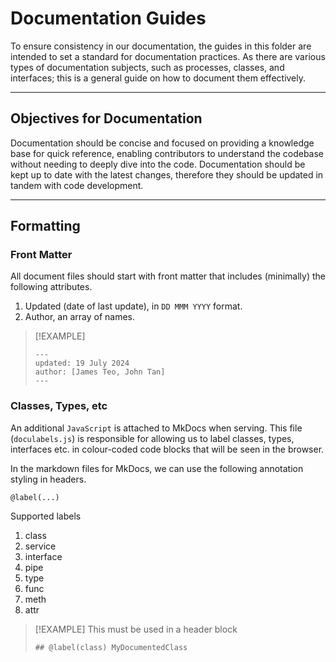 
# Documentation Guides

To ensure consistency in our documentation, the guides in this folder are intended to set a standard for documentation practices.
As there are various types of documentation subjects, such as processes, classes, and interfaces; this is a general guide on how to document them effectively.

---

## Objectives for Documentation

Documentation should be concise and focused on providing a knowledge base for quick reference, enabling contributors to understand the codebase without needing to deeply dive into the code. Documentation should be kept up to date with the latest changes, therefore they should be updated in tandem with code development.

---

## Formatting

### Front Matter

All document files should start with front matter that includes (minimally) the following attributes.

1. Updated (date of last update), in `DD MMM YYYY` format.
2. Author, an array of names.

> [!EXAMPLE]
>
> ```text
> ---
> updated: 19 July 2024
> author: [James Teo, John Tan]
> ---
>   ```

### Classes, Types, etc

An additional `JavaScript` is attached to MkDocs when serving. This file (`doculabels.js`) is responsible for allowing us to label classes, types, interfaces etc. in colour-coded code blocks that will be seen in the browser.

In the markdown files for MkDocs, we can use the following annotation styling in headers.

```text
@label(...)
```

Supported labels

1. class
2. service
3. interface
4. pipe
5. type
6. func
7. meth
8. attr

> [!EXAMPLE]
> This must be used in a header block
>
> ```text
> ## @label(class) MyDocumentedClass
> ```
